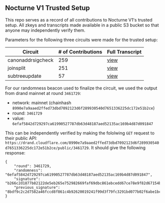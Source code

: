 ## Nocturne V1 Trusted Setup


This repo serves as a record of all contributions to Nocturne V1's trusted setup. All zkeys and transcripts made available in a public S3 bucket so that anyone may independently verify them.

Parameters for the following three circuits were made for the trusted setup:

| Circuit | # of Contributions | Full Transcript |
|------|--------------------|----------------|
| canonaddrsigcheck | 259 | [view](canonaddrsigcheck.md) |
| joinsplit | 251 | [view](joinsplit.md) |
| subtreeupdate | 57 | [view](subtreeupdate) |

For our randomness beacon used to finalize the circuit, we used the output from drand mainnet at round `3461729`:
- network: mainnet (chainhash `8990e7a9aaed2ffed73dbd7092123d6f289930540d7651336225dc172e51b2ce`)
- round: `3461729`
- value: `6efaf5842d729297ca61990527787db63d48187aed52135ac169b4d87d091847`

This can be independently verified by making the fololwing `GET` request to their public API: `https://drand.cloudflare.com/8990e7a9aaed2ffed73dbd7092123d6f289930540d7651336225dc172e51b2ce/public/3461729`. It should give the following response:
```
{
	"round": 3461729,
	"randomness": "6efaf5842d729297ca61990527787db63d48187aed52135ac169b4d87d091847",
	"signature": "b266c2d1877b82122de5eb265e752982669faf69dbc861ebcedd67ce78e9f82d67154b5385f0fa600ac00dd492fd3afd13799603ca4d8f01b89d9da8b23a611d2b89d91afd6763ffc85a13af07b0956ac24f6eb993a498e62db81e3b9a8cb153",
	"previous_signature": "8bdf9c2c2d7582a46fccd8f861c4b92620019241f99d3f79fc3291bd077b02f6abe1bcc9ca78fab9048b9f7f4287a05319435e89ff2d4658cfaa2bf0c29ef831dae50c13e6ec9817105c4f68e621af20ff28b230c0859ffcc238d491765b7590"
}
```